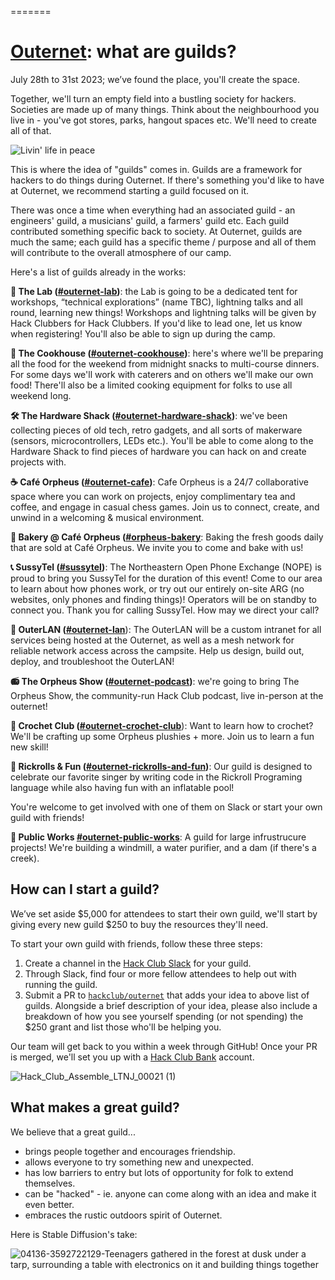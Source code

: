 


=======
# [Outernet](https://outernet.hackclub.com): what are guilds?

July 28th to 31st 2023; we’ve found the place, you'll create the space. 

Together, we'll turn an empty field into a bustling society for hackers. Societies are made up of many things. Think about the neighbourhood you live in - you've got stores, parks, hangout spaces etc. We'll need to create all of that. 

![Livin' life in peace](https://github.com/hackclub/outernet/assets/39828164/195776fb-b447-4325-b2ca-44f890e7080f)

This is where the idea of "guilds" comes in. Guilds are a framework for hackers to do things during Outernet. If there's something you'd like to have at Outernet, we recommend starting a guild focused on it.

There was once a time when everything had an associated guild - an engineers' guild, a musicians' guild, a farmers' guild etc. Each guild contributed something specific back to society. At Outernet, guilds are much the same; each guild has a specific theme / purpose and all of them will contribute to the overall atmosphere of our camp.

Here's a list of guilds already in the works:

**🔬 The Lab ([#outernet-lab](https://hackclub.slack.com/archives/C057ZQL8XKL))**: the Lab is going to be a dedicated tent for workshops, “technical explorations” (name TBC), lightning talks and all round, learning new things! Workshops and lightning talks will be given by Hack Clubbers for Hack Clubbers. If you'd like to lead one, let us know when registering! You'll also be able to sign up during the camp.

**🍳 The Cookhouse ([#outernet-cookhouse](https://hackclub.slack.com/archives/C057ZLQTV43))**: here's where we'll be preparing all the food for the weekend from midnight snacks to multi-course dinners. For some days we'll work with caterers and on others we'll make our own food! There'll also be a limited cooking equipment for folks to use all weekend long.

**🛠️ The Hardware Shack ([#outernet-hardware-shack](https://hackclub.slack.com/archives/C057WS8DGJH))**: we've been collecting pieces of old tech, retro gadgets, and all sorts of makerware (sensors, microcontrollers, LEDs etc.). You'll be able to come along to the Hardware Shack to find pieces of hardware you can hack on and create projects with.

**☕ Café Orpheus ([#outernet-cafe](https://hackclub.slack.com/archives/C058MNEP9MZ))**: Cafe Orpheus is a 24/7 collaborative space where you can work on projects, enjoy complimentary tea and coffee, and engage in casual chess games. Join us to connect, create, and unwind in a welcoming & musical environment.

**🥖 Bakery @ Café Orpheus ([#orpheus-bakery](https://hackclub.slack.com/archives/C059DQ4EPNU)**: Baking the fresh goods daily that are sold at Café Orpheus. We invite you to come and bake with us!

**📞 SussyTel ([#sussytel](https://hackclub.slack.com/archives/C058NM4HZCJ))**: The Northeastern Open Phone Exchange (NOPE) is proud to bring you SussyTel for the duration of this event! Come to our area to learn about how phones work, or try out our entirely on-site ARG (no websites, only phones and finding things)! Operators will be on standby to connect you. Thank you for calling SussyTel. How may we direct your call?

**📶 OuterLAN ([#outernet-lan](https://hackclub.slack.com/archives/C058H62CP9C)**): The OuterLAN will be a custom intranet for all services being hosted at the Outernet, as well as a mesh network for reliable network access across the campsite. Help us design, build out, deploy, and troubleshoot the OuterLAN!

**📻 The Orpheus Show ([#outernet-podcast](https://hackclub.slack.com/archives/C058PP60PFU))**: we're going to bring The Orpheus Show, the community-run Hack Club podcast, live in-person at the outernet!

**🧶 Crochet Club ([#outernet-crochet-club](https://hackclub.slack.com/archives/C05B43X7TB8)**): Want to learn how to crochet? We'll be crafting up some Orpheus plushies + more. Join us to learn a fun new skill!

**🎵 Rickrolls & Fun ([#outernet-rickrolls-and-fun](https://hackclub.slack.com/archives/C059DERT540))**: Our guild is designed to celebrate our favorite singer by writing code in the Rickroll Programing language while also having fun with an inflatable pool!

You're welcome to get involved with one of them on Slack or start your own guild with friends!

**🔨 Public Works [#outernet-public-works](https://hackclub.slack.com/archives/C058KCCBQJH)**: A guild for large infrustrucure projects! We're building a windmill, a water purifier, and a dam (if there's a creek).

## How can I start a guild?

We’ve set aside $5,000 for attendees to start their own guild, we'll start by giving every new guild $250 to buy the resources they'll need.

To start your own guild with friends, follow these three steps:

1. Create a channel in the [Hack Club Slack](https://hackclub.com/slack) for your guild.
2. Through Slack, find four or more fellow attendees to help out with running the guild.
3. Submit a PR to [`hackclub/outernet`](https://github.com/hackclub/outernet/) that adds your idea to above list of guilds. Alongside a brief description of your idea, please also include a breakdown of how you see yourself spending (or not spending) the $250 grant and list those who'll be helping you.

Our team will get back to you within a week through GitHub! Once your PR is merged, we'll set you up with a [Hack Club Bank](https://hackclub.com/bank) account.

![Hack_Club_Assemble_LTNJ_00021 (1)](https://github.com/hackclub/outernet/assets/39828164/b4f8170d-0d9c-4eaf-bdee-c590fc2a6626)

## What makes a great guild?

We believe that a great guild... 

* brings people together and encourages friendship.
* allows everyone to try something new and unexpected.
* has low barriers to entry but lots of opportunity for folk to extend themselves.
* can be "hacked" - ie. anyone can come along with an idea and make it even better.
* embraces the rustic outdoors spirit of Outernet.

Here is Stable Diffusion's take:

![04136-3592722129-Teenagers gathered in the forest at dusk under a tarp, surrounding a table with electronics on it and building things together](https://github.com/hackclub/outernet/assets/39828164/3b891fe8-6100-4a3c-9c42-f2368c5f5687)

